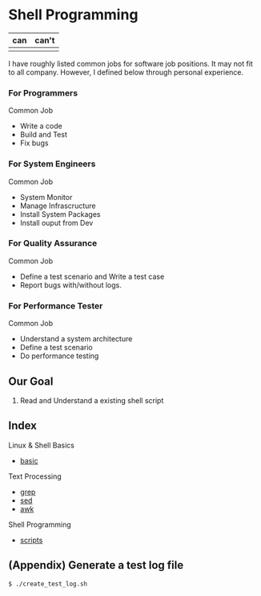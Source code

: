 # Shell Programming
| can | can't |
| - | - |
|||

I have roughly listed common jobs for software job positions. It may not fit to all company. However, I defined below through personal experience.

### For Programmers
Common Job
- Write a code
- Build and Test
- Fix bugs

### For System Engineers
Common Job
- System Monitor
- Manage Infrascructure
- Install System Packages
- Install ouput from Dev

### For Quality Assurance
Common Job
- Define a test scenario and Write a test case
- Report bugs with/without logs.

### For Performance Tester
Common Job
- Understand a system architecture
- Define a test scenario
- Do performance testing

## Our Goal
1. Read and Understand a existing shell script


## Index
Linux & Shell Basics

- [basic](basic/README.md)

Text Processing
- [grep](grep/README.md)
- [sed](sed/README.md)
- [awk](awk/README.md)

Shell Programming
- [scripts](scripts/README.md)


## (Appendix) Generate a test log file
```shell
$ ./create_test_log.sh
```
